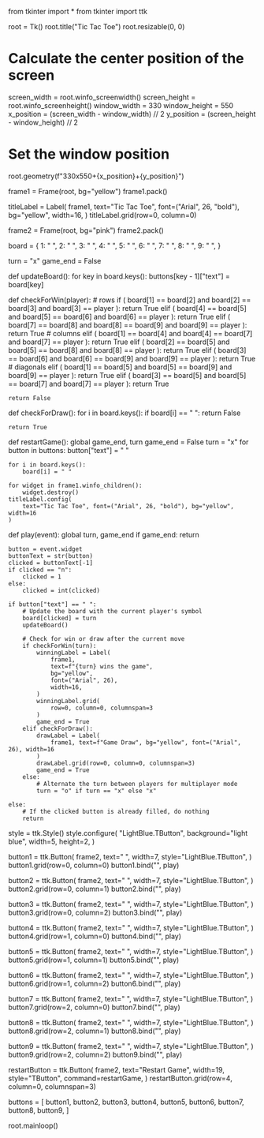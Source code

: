from tkinter import *
from tkinter import ttk

root = Tk()
root.title("Tic Tac Toe")
root.resizable(0, 0)

# Calculate the center position of the screen
screen_width = root.winfo_screenwidth()
screen_height = root.winfo_screenheight()
window_width = 330
window_height = 550
x_position = (screen_width - window_width) // 2
y_position = (screen_height - window_height) // 2

# Set the window position
root.geometry(f"330x550+{x_position}+{y_position}")

frame1 = Frame(root, bg="yellow")
frame1.pack()

titleLabel = Label(
    frame1,
    text="Tic Tac Toe",
    font=("Arial", 26, "bold"),
    bg="yellow",
    width=16,
)
titleLabel.grid(row=0, column=0)

frame2 = Frame(root, bg="pink")
frame2.pack()

board = {
    1: " ",
    2: " ",
    3: " ",
    4: " ",
    5: " ",
    6: " ",
    7: " ",
    8: " ",
    9: " ",
}

turn = "x"
game_end = False

def updateBoard():
    for key in board.keys():
        buttons[key - 1]["text"] = board[key]

def checkForWin(player):
    # rows
    if (
        board[1] == board[2]
        and board[2] == board[3]
        and board[3] == player
    ):
        return True
    elif (
        board[4] == board[5]
        and board[5] == board[6]
        and board[6] == player
    ):
        return True
    elif (
        board[7] == board[8]
        and board[8] == board[9]
        and board[9] == player
    ):
        return True
    # columns
    elif (
        board[1] == board[4]
        and board[4] == board[7]
        and board[7] == player
    ):
        return True
    elif (
        board[2] == board[5]
        and board[5] == board[8]
        and board[8] == player
    ):
        return True
    elif (
        board[3] == board[6]
        and board[6] == board[9]
        and board[9] == player
    ):
        return True
    # diagonals
    elif (
        board[1] == board[5]
        and board[5] == board[9]
        and board[9] == player
    ):
        return True
    elif (
        board[3] == board[5]
        and board[5] == board[7]
        and board[7] == player
    ):
        return True

    return False

def checkForDraw():
    for i in board.keys():
        if board[i] == " ":
            return False

    return True

def restartGame():
    global game_end, turn
    game_end = False
    turn = "x"
    for button in buttons:
        button["text"] = " "

    for i in board.keys():
        board[i] = " "

    for widget in frame1.winfo_children():
        widget.destroy()
    titleLabel.config(
        text="Tic Tac Toe", font=("Arial", 26, "bold"), bg="yellow", width=16
    )


def play(event):
    global turn, game_end
    if game_end:
        return

    button = event.widget
    buttonText = str(button)
    clicked = buttonText[-1]
    if clicked == "n":
        clicked = 1
    else:
        clicked = int(clicked)

    if button["text"] == " ":
        # Update the board with the current player's symbol
        board[clicked] = turn
        updateBoard()

        # Check for win or draw after the current move
        if checkForWin(turn):
            winningLabel = Label(
                frame1,
                text=f"{turn} wins the game",
                bg="yellow",
                font=("Arial", 26),
                width=16,
            )
            winningLabel.grid(
                row=0, column=0, columnspan=3
            )
            game_end = True
        elif checkForDraw():
            drawLabel = Label(
                frame1, text=f"Game Draw", bg="yellow", font=("Arial", 26), width=16
            )
            drawLabel.grid(row=0, column=0, columnspan=3)
            game_end = True
        else:
            # Alternate the turn between players for multiplayer mode
            turn = "o" if turn == "x" else "x"

    else:
        # If the clicked button is already filled, do nothing
        return

style = ttk.Style()
style.configure(
    "LightBlue.TButton",
    background="light blue",
    width=5,
    height=2,
)

button1 = ttk.Button(
    frame2,
    text=" ",
    width=7,
    style="LightBlue.TButton",
)
button1.grid(row=0, column=0)
button1.bind("<Button-1>", play)

button2 = ttk.Button(
    frame2,
    text=" ",
    width=7,
    style="LightBlue.TButton",
)
button2.grid(row=0, column=1)
button2.bind("<Button-1>", play)

button3 = ttk.Button(
    frame2,
    text=" ",
    width=7,
    style="LightBlue.TButton",
)
button3.grid(row=0, column=2)
button3.bind("<Button-1>", play)

button4 = ttk.Button(
    frame2,
    text=" ",
    width=7,
    style="LightBlue.TButton",
)
button4.grid(row=1, column=0)
button4.bind("<Button-1>", play)

button5 = ttk.Button(
    frame2,
    text=" ",
    width=7,
    style="LightBlue.TButton",
)
button5.grid(row=1, column=1)
button5.bind("<Button-1>", play)

button6 = ttk.Button(
    frame2,
    text=" ",
    width=7,
    style="LightBlue.TButton",
)
button6.grid(row=1, column=2)
button6.bind("<Button-1>", play)

button7 = ttk.Button(
    frame2,
    text=" ",
    width=7,
    style="LightBlue.TButton",
)
button7.grid(row=2, column=0)
button7.bind("<Button-1>", play)

button8 = ttk.Button(
    frame2,
    text=" ",
    width=7,
    style="LightBlue.TButton",
)
button8.grid(row=2, column=1)
button8.bind("<Button-1>", play)

button9 = ttk.Button(
    frame2,
    text=" ",
    width=7,
    style="LightBlue.TButton",
)
button9.grid(row=2, column=2)
button9.bind("<Button-1>", play)

restartButton = ttk.Button(
    frame2,
    text="Restart Game",
    width=19,
    style="TButton",
    command=restartGame,
)
restartButton.grid(row=4, column=0, columnspan=3)

buttons = [
    button1,
    button2,
    button3,
    button4,
    button5,
    button6,
    button7,
    button8,
    button9,
]

root.mainloop()

